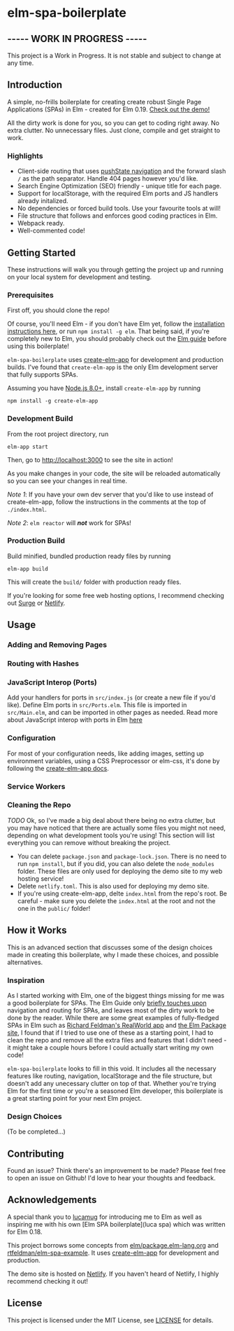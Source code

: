 # elm-spa-boilerplate

## ----- WORK IN PROGRESS -----

This project is a Work in Progress. It is not stable and subject to change at any time.

## Introduction

A simple, no-frills boilerplate for creating create robust Single Page Applications (SPAs) in Elm - created for Elm 0.19. [Check out the demo!](https://elm-spa-boilerplate.netlify.com/)

All the dirty work is done for you, so you can get to coding right away. No extra clutter. No unnecessary files. Just clone, compile and get straight to work.

### Highlights

* Client-side routing that uses [pushState navigation](https://developer.mozilla.org/en-US/docs/Web/API/History_API) and the forward slash `/` as the path separator. Handle 404 pages however you'd like.
* Search Engine Optimization (SEO) friendly - unique title for each page.
* Support for localStorage, with the required Elm ports and JS handlers already initalized.
* No dependencies or forced build tools. Use your favourite tools at will!
* File structure that follows and enforces good coding practices in Elm.
* Webpack ready.
* Well-commented code!

## Getting Started

These instructions will walk you through getting the project up and running on your local system for development and testing.

### Prerequisites

First off, you should clone the repo!

Of course, you'll need Elm - if you don't have Elm yet, follow the [installation instructions here][elm install], or run `npm install -g elm`. That being said, if you're completely new to Elm, you should probably check out the [Elm guide][Elm guide] before using this boilerplate!

`elm-spa-boilerplate` uses [create-elm-app][create elm app] for development and production builds. I've found that `create-elm-app` is the only Elm development server that fully supports SPAs.

Assuming you have [Node.js 8.0+][nodejs], install `create-elm-app` by running

```none
npm install -g create-elm-app
```

### Development Build

From the root project directory, run

```none
elm-app start
```

Then, go to [http://localhost:3000]([http://localhost:3000]) to see the site in action!

As you make changes in your code, the site will be reloaded automatically so you can see your changes in real time.

_Note 1_: If you have your own dev server that you'd like to use instead of create-elm-app, follow the instructions in the comments at the top of `./index.html`.

_Note 2_: `elm reactor` will **_not_** work for SPAs!

### Production Build

Build minified, bundled production ready files by running

```none
elm-app build
```

This will create the `build/` folder with production ready files.

If you're looking for some free web hosting options, I recommend checking out [Surge] or [Netlify].

## Usage

### Adding and Removing Pages

### Routing with Hashes

### JavaScript Interop (Ports)

Add your handlers for ports in `src/index.js` (or create a new file if you'd like). Define Elm ports in `src/Ports.elm`. This file is imported in `src/Main.elm`, and can be imported in other pages as needed. Read more about JavaScript interop with ports in Elm [here][elm ports]

### Configuration

For most of your configuration needs, like adding images, setting up environment variables, using a CSS Preprocessor or elm-css, it's done by following the [create-elm-app docs][create elm app docs].

### Service Workers

### Cleaning the Repo

*TODO*
Ok, so I've made a big deal about there being no extra clutter, but you may have noticed that there are actually some files you might not need, depending on what development tools you're using! This section will list everything you can remove without breaking the project.

* You can delete `package.json` and `package-lock.json`. There is no need to run `npm install`, but if you did, you can also delete the `node_modules` folder. These files are only used for deploying the demo site to my web hosting service!
* Delete `netlify.toml`. This is also used for deploying my demo site.
* If you're using create-elm-app, delte `index.html` from the repo's root. Be careful - make sure you delete the `index.html` at the root and not the one in the `public/` folder!

## How it Works

This is an advanced section that discusses some of the design choices made in creating this boilerplate, why I made these choices, and possible alternatives.

### Inspiration

As I started working with Elm, one of the biggest things missing for me was a good boilerplate for SPAs. The Elm Guide only [briefly touches upon](https://guide.elm-lang.org/webapps/navigation.html) navigation and routing for SPAs, and leaves most of the dirty work to be done by the reader. While there are some great examples of fully-fledged SPAs in Elm such as [Richard Feldman's RealWorld app](https://github.com/rtfeldman/elm-spa-example) and [the Elm Package site](https://github.com/elm/package.elm-lang.org), I found that if I tried to use one of these as a starting point, I had to clean the repo and remove all the extra files and features that I didn't need - it might take a couple hours before I could actually start writing my own code!

`elm-spa-boilerplate` looks to fill in this void. It includes all the necessary features like routing, navigation, localStorage and the file structure, but doesn't add any unecessary clutter on top of that. Whether you're trying Elm for the first time or you're a seasoned Elm developer, this boilerplate is a great starting point for your next Elm project.

### Design Choices

(To be completed...)

## Contributing

Found an issue? Think there's an improvement to be made? Please feel free to open an issue on Github! I'd love to hear your thoughts and feedback.

## Acknowledgements

A special thank you to [lucamug] for introducing me to Elm as well as inspiring me with his own [Elm SPA boilerplate](luca spa) which was written for Elm 0.18.

This project borrows some concepts from [elm/package.elm-lang.org][elm package site] and [rtfeldman/elm-spa-example][rtfeldman spa]. It uses [create-elm-app][create elm app] for development and production.

The demo site is hosted on [Netlify]. If you haven't heard of Netlify, I highly recommend checking it out!

## License

This project is licensed under the MIT License, see [LICENSE](./LICENSE) for details.

[elm install]: https://guide.elm-lang.org/install.html
[elm guide]: https://guide.elm-lang.org/
[elm ports]: https://guide.elm-lang.org/interop/ports.html
[elm live]: https://github.com/wking-io/elm-live
[elm package site]: https://github.com/elm/package.elm-lang.org
[rtfeldman spa]: https://github.com/rtfeldman/elm-spa-example
[create elm app]: https://github.com/halfzebra/create-elm-app
[create elm app docs]: https://github.com/halfzebra/create-elm-app/blob/master/template/README.md
[npm http server]: https://www.npmjs.com/package/http-server
[NodeJS]: https://nodejs.org/en/
[webpack]: https://webpack.js.org/
[Surge]: https://surge.sh/
[Netlify]: https://www.netlify.com/
[lucamug]: https://github.com/lucamug
[luca spa]: https://github.com/lucamug/elm-spa-boilerplate